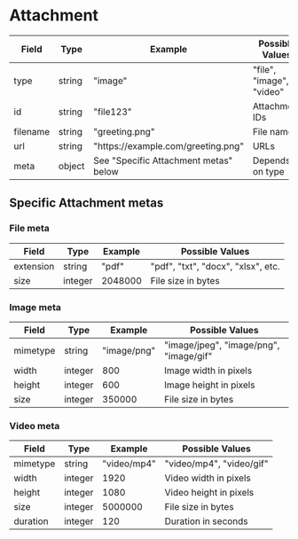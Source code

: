 # Attachment

| Field    | Type   | Example                               | Possible Values          |
| -------- | ------ | ------------------------------------- | ------------------------ |
| type     | string | "image"                               | "file", "image", "video" |
| id       | string | "file123"                             | Attachment IDs           |
| filename | string | "greeting.png"                        | File names               |
| url      | string | "https:\/\/example.com/greeting.png"    | URLs                     |
| meta     | object | See "Specific Attachment metas" below | Depends on type          |

## Specific Attachment metas

### File meta

| Field     | Type    | Example | Possible Values                    |
| --------- | ------- | ------- | ---------------------------------- |
| extension | string  | "pdf"   | "pdf", "txt", "docx", "xlsx", etc. |
| size      | integer | 2048000 | File size in bytes                 |

### Image meta

| Field    | Type    | Example     | Possible Values                        |
| -------- | ------- | ----------- | -------------------------------------- |
| mimetype | string  | "image/png" | "image/jpeg", "image/png", "image/gif" |
| width    | integer | 800         | Image width in pixels                  |
| height   | integer | 600         | Image height in pixels                 |
| size     | integer | 350000      | File size in bytes                     |

### Video meta

| Field    | Type    | Example     | Possible Values          |
| -------- | ------- | ----------- | ------------------------ |
| mimetype | string  | "video/mp4" | "video/mp4", "video/gif" |
| width    | integer | 1920        | Video width in pixels    |
| height   | integer | 1080        | Video height in pixels   |
| size     | integer | 5000000     | File size in bytes       |
| duration | integer | 120         | Duration in seconds      |
